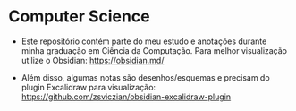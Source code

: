 # Computer Science

- Este repositório contém parte do meu estudo e anotações durante minha graduação em Ciência da Computação. Para melhor visualização utilize o Obsidian: https://obsidian.md/

- Além disso, algumas notas são desenhos/esquemas e precisam do plugin Excalidraw para visualização: https://github.com/zsviczian/obsidian-excalidraw-plugin